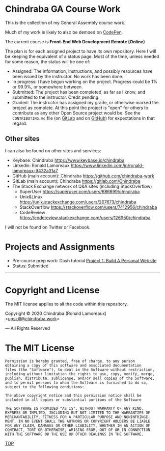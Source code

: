 # Chindraba GA Course Work

This is the collection of my General Assembly course work.

Much of my work is likely to also be demoed on [CodePen][CODEPEN].

The current course is **Front-End Web Development Remote (Online)**

The plan is for each assigned project to have its own repository. Here I will be keeping the equivalent of a status page. Most of the time, unless needed for some reason, the status will be one of:

-  Assigned: The information, instructions, and possibly resources have been issued by the instructor. No work has been done.
-  In progress: I have begun working on the project. Progress could be 1% or 99.9%, or somewhere between.
-  Submitted: The project has been completed, as far as I know, and submitted to the instructor. Credit pending.
-  Graded: The instructor has assigned my grade, or otherwise marked the project as complete. At this point the project is "open" for others to contribute as any other Open Source project would be. See the `CONTRIBUTING.md` file (on [GitLab](CONTRIBl) and on [GitHub][CONTRIBh]) for expectations in that regard.

## Other sites

I can also be found on other sites and services:

-  Keybase: Chindraba <https://www.keybase.io/chindraba>
-  Linkedin: Ronald Lamoreaux <https://www.linkedin.com/in/ronald-lamoreaux-9432a31a7>
-  GitHub (main account): Chindraba <https://github.com/chindraba-work>
-  GitLab (main account): Chindraba <https://gitlab.com/Chindraba>
-  The Stack Exchange network of Q&A sites (including StackOverflow)
   - SuperUser <https://superuser.com/users/686699/chindraba>
   - Unix&Linux <https://unix.stackexchange.com/users/207673/chindraba>
   - StackOverflow <https://stackoverflow.com/users/7412956/chindraba>
   - CodeReview <https://codereview.stackexchange.com/users/126950/chindraba>

I will not be found on Twitter or Facebook. 


# Projects and Assignments

-  Pre-course prep work: Dash tutorial [Project 1: Build A Personal Website](/chindraba-ga/dash_proj_01)
  -  Status: Submitted


---
# Copyright and License

The MIT license applies to all the code within this repository.

Copyright © 2020  Chindraba (Ronald Lamoreaux) <[upskill@chindraba.work](mailto:upskill@chindraba.work?subject=chindraba-ga)>

— All Rights Reserved

# The MIT License

    Permission is hereby granted, free of charge, to any person
    obtaining a copy of this software and associated documentation
    files (the "Software"), to deal in the Software without restriction,
    including without limitation the rights to use, copy, modify, merge,
    publish, distribute, sublicense, and/or sell copies of the Software,
    and to permit persons to whom the Software is furnished to do so,
    subject to the following conditions:

    The above copyright notice and this permission notice shall be
    included in all copies or substantial portions of the Software

    THE SOFTWARE IS PROVIDED "AS IS", WITHOUT WARRANTY OF ANY KIND,
    EXPRESS OR IMPLIED, INCLUDING BUT NOT LIMITED TO THE WARRANTIES OF
    MERCHANTABILITY, FITNESS FOR A PARTICULAR PURPOSE AND NONINFRINGE-
    MENT. IN NO EVENT SHALL THE AUTHORS OR COPYRIGHT HOLDERS BE LIABLE
    FOR ANY CLAIM, DAMAGES OR OTHER LIABILITY, WHETHER IN AN ACTION OF
    CONTRACT, TORT OR OTHERWISE, ARISING FROM, OUT OF OR IN CONNECTION
    WITH THE SOFTWARE OR THE USE OR OTHER DEALINGS IN THE SOFTWARE.

[TOP](#contents)


  [CODEPEN]: https://codepen.io/chindraba-ga
  [CONTRIBh]: https://github.com/chindraba-ga/chindraba-ga/blob/master/CONTRIBUTING.md
  [CONTRIBl]: https://gitlab.com/chindraba-ga/chindraba-ga/-/blob/master/CONTRIBUTING.md
